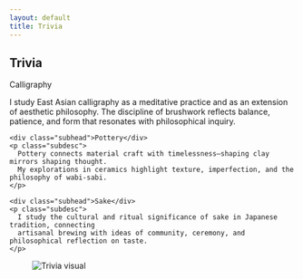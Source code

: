 ```yaml
---
layout: default
title: Trivia
---
```


<h2 class="section-title">Trivia</h2>

<div class="trivia-wrapper">
  <!-- 左边文字 -->
  <div class="trivia-left">
    <div class="subhead">Calligraphy</div>
    <p class="subdesc">
      I study East Asian calligraphy as a meditative practice and as an extension of aesthetic 
      philosophy. The discipline of brushwork reflects balance, patience, and form that resonates 
      with philosophical inquiry.
    </p>

    <div class="subhead">Pottery</div>
    <p class="subdesc">
      Pottery connects material craft with timelessness—shaping clay mirrors shaping thought. 
      My explorations in ceramics highlight texture, imperfection, and the philosophy of wabi-sabi.
    </p>

    <div class="subhead">Sake</div>
    <p class="subdesc">
      I study the cultural and ritual significance of sake in Japanese tradition, connecting 
      artisanal brewing with ideas of community, ceremony, and philosophical reflection on taste.
    </p>
  </div>

  <!-- 右边图片 -->
  <div class="trivia-right">
    <figure class="trivia-figure">
      <img src="assets/trivia-photo.webp" alt="Trivia visual" class="trivia-img">
    </figure>
  </div>
</div>

